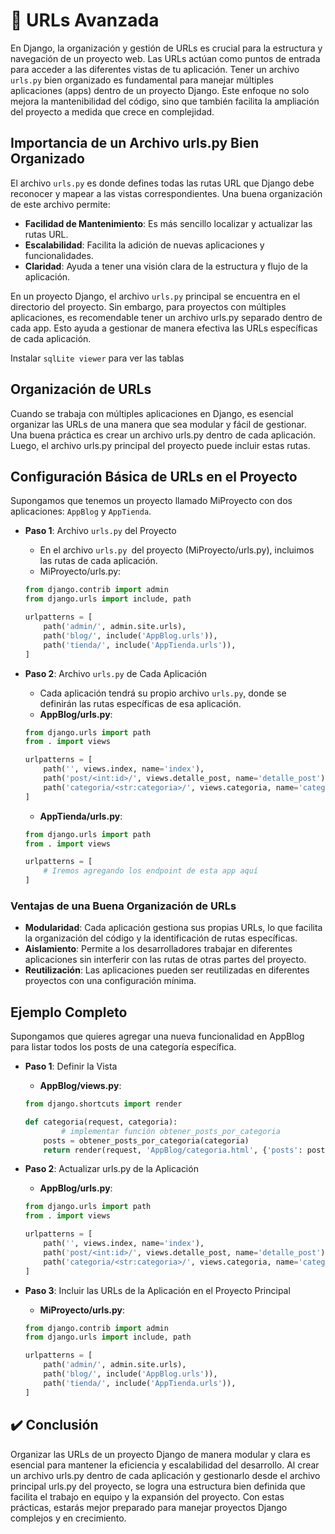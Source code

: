# 🎯 URLs Avanzada
En Django, la organización y gestión de URLs es crucial para la estructura y navegación de un proyecto web. Las URLs actúan como puntos de entrada para acceder a las diferentes vistas de tu aplicación. Tener un archivo `urls.py` bien organizado es fundamental para manejar múltiples aplicaciones (apps) dentro de un proyecto Django. Este enfoque no solo mejora la mantenibilidad del código, sino que también facilita la ampliación del proyecto a medida que crece en complejidad.

## Importancia de un Archivo urls.py Bien Organizado
El archivo `urls.py` es donde defines todas las rutas URL que Django debe reconocer y mapear a las vistas correspondientes. Una buena organización de este archivo permite:
- **Facilidad de Mantenimiento**: Es más sencillo localizar y actualizar las rutas URL.
- **Escalabilidad**: Facilita la adición de nuevas aplicaciones y funcionalidades.
- **Claridad**: Ayuda a tener una visión clara de la estructura y flujo de la aplicación.

En un proyecto Django, el archivo `urls.py` principal se encuentra en el directorio del proyecto. Sin embargo, para proyectos con múltiples aplicaciones, es recomendable tener un archivo urls.py separado dentro de cada app. Esto ayuda a gestionar de manera efectiva las URLs específicas de cada aplicación.

Instalar `sqlLite viewer` para ver las tablas

## Organización de URLs
Cuando se trabaja con múltiples aplicaciones en Django, es esencial organizar las URLs de una manera que sea modular y fácil de gestionar. Una buena práctica es crear un archivo urls.py dentro de cada aplicación. Luego, el archivo urls.py principal del proyecto puede incluir estas rutas.

## Configuración Básica de URLs en el Proyecto
Supongamos que tenemos un proyecto llamado MiProyecto con dos aplicaciones: `AppBlog` y `AppTienda`.

- **Paso 1**: Archivo `urls.py` del Proyecto
    - En el archivo `urls.py `del proyecto (MiProyecto/urls.py), incluimos las rutas de cada aplicación.
    - MiProyecto/urls.py:
    ```python  
    from django.contrib import admin
    from django.urls import include, path

    urlpatterns = [
        path('admin/', admin.site.urls),
        path('blog/', include('AppBlog.urls')),
        path('tienda/', include('AppTienda.urls')),
    ]
    ```

- **Paso 2**: Archivo `urls.py` de Cada Aplicación
    - Cada aplicación tendrá su propio archivo `urls.py`, donde se definirán las rutas específicas de esa aplicación.
    - **AppBlog/urls.py**:
    ```python  
    from django.urls import path
    from . import views

    urlpatterns = [
        path('', views.index, name='index'),
        path('post/<int:id>/', views.detalle_post, name='detalle_post'),
        path('categoria/<str:categoria>/', views.categoria, name='categoria'),
    ]
    ```

    - **AppTienda/urls.py**:
    ```python 
    from django.urls import path
    from . import views

    urlpatterns = [
        # Iremos agregando los endpoint de esta app aquí
    ]
    ```

### Ventajas de una Buena Organización de URLs
- **Modularidad**: Cada aplicación gestiona sus propias URLs, lo que facilita la organización del código y la identificación de rutas específicas.
- **Aislamiento**: Permite a los desarrolladores trabajar en diferentes aplicaciones sin interferir con las rutas de otras partes del proyecto.
- **Reutilización**: Las aplicaciones pueden ser reutilizadas en diferentes proyectos con una configuración mínima.

## Ejemplo Completo
Supongamos que quieres agregar una nueva funcionalidad en AppBlog para listar todos los posts de una categoría específica.

- **Paso 1**: Definir la Vista
    - **AppBlog/views.py**:
    ```python 
    from django.shortcuts import render

    def categoria(request, categoria):
            # implementar función obtener_posts_por_categoria
        posts = obtener_posts_por_categoria(categoria)
        return render(request, 'AppBlog/categoria.html', {'posts': posts})
    ```

- **Paso 2**: Actualizar urls.py de la Aplicación
    - **AppBlog/urls.py**:
    ```python 
    from django.urls import path
    from . import views

    urlpatterns = [
        path('', views.index, name='index'),
        path('post/<int:id>/', views.detalle_post, name='detalle_post'), 
        path('categoria/<str:categoria>/', views.categoria, name='categoria'), # agregamos el nuevo endpoint
    ]
    ```

- **Paso 3**: Incluir las URLs de la Aplicación en el Proyecto Principal
    - **MiProyecto/urls.py**:
    ```python 
    from django.contrib import admin
    from django.urls import include, path

    urlpatterns = [
        path('admin/', admin.site.urls),
        path('blog/', include('AppBlog.urls')),
        path('tienda/', include('AppTienda.urls')),
    ]
    ```

## ✔️ Conclusión
Organizar las URLs de un proyecto Django de manera modular y clara es esencial para mantener la eficiencia y escalabilidad del desarrollo. Al crear un archivo urls.py dentro de cada aplicación y gestionarlo desde el archivo principal urls.py del proyecto, se logra una estructura bien definida que facilita el trabajo en equipo y la expansión del proyecto. Con estas prácticas, estarás mejor preparado para manejar proyectos Django complejos y en crecimiento.